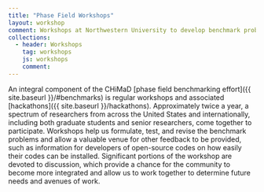```yaml
---
title: "Phase Field Workshops"
layout: workshop
comment: Workshops at Northwestern University to develop benchmark problems
collections:
  - header: Workshops
    tag: workshops
    js: workshops
    comment:
---
```


An integral component of the CHiMaD [phase field benchmarking effort]({{ site.baseurl }}/#benchmarks)
is regular workshops and associated [hackathons]({{ site.baseurl
}}/hackathons).  Approximately twice a year, a spectrum of researchers
from across the United States and internationally, including both
graduate students and senior researchers, come together to participate.
Workshops help us formulate, test, and revise the benchmark problems and
allow a valuable venue for other feedback to be provided, such as
information for developers of open-source codes on how easily their
codes can be installed. Significant portions of the workshop are devoted to
discussion, which provide a chance for the community to become more
integrated and allow us to work together to determine future needs and
avenues of work.